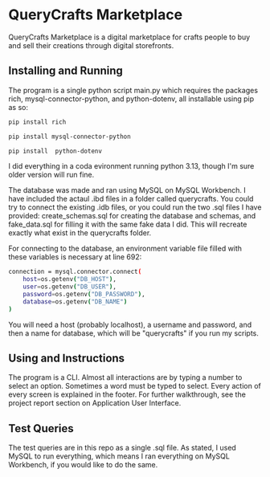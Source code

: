 # QueryCrafts Marketplace

QueryCrafts Marketplace is a digital marketplace for crafts people to buy and sell their creations through digital storefronts. 

## Installing and Running

The program is a single python script main.py which requires the packages rich, mysql-connector-python, and  python-dotenv, all installable using pip as so:

```bash
pip install rich
```
```bash
pip install mysql-connector-python
```
```bash
pip install  python-dotenv
```
I did everything in a coda evironment running python 3.13, though I'm sure older version will run fine.

The database was made and ran using MySQL on MySQL Workbench. I have included the actaul .ibd files in a folder called querycrafts. You could try to connect the existing .idb files, or you could run the two .sql files I have provided: create_schemas.sql for creating the database and schemas, and fake_data.sql for filling it with the same fake data I did. This will recreate exactly what exist in the querycrafts folder. 

For connecting to the database, an environment variable file filled with these variables is necessary at line 692:
```bash
connection = mysql.connector.connect(
    host=os.getenv("DB_HOST"),
    user=os.getenv("DB_USER"),
    password=os.getenv("DB_PASSWORD"),
    database=os.getenv("DB_NAME")
)
```
You will need a host (probably localhost), a username and password, and then a name for database, which will be "querycrafts" if you run my scripts.

## Using and Instructions

The program is a CLI. Almost all interactions are by typing a number to select an option. Sometimes a word must be typed to select. Every action of every screen is explained in the footer. For further walkthrough, see the project report section on Application User Interface.

## Test Queries

The test queries are in this repo as a single .sql file. As stated, I used MySQL to run everything, which means I ran everything on MySQL Workbench, if you would like to do the same. 
